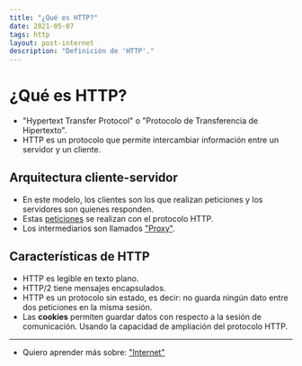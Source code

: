 ```yaml
---
title: "¿Qué es HTTP?"
date: 2021-05-07
tags: http
layout: post-internet
description: "Definición de 'HTTP'."
---
```


# ¿Qué es HTTP?
- "Hypertext Transfer Protocol" o "Protocolo de Transferencia de Hipertexto".
- HTTP es un protocolo que permite intercambiar información entre un servidor y un cliente.

## Arquitectura cliente-servidor
- En este modelo, los clientes son los que realizan peticiones y los servidores son quienes responden.
- Estas [peticiones](que-es-peticion-http) se realizan con el protocolo HTTP.
- Los intermediarios son llamados ["Proxy"](que-es-proxy).

## Características de HTTP
- HTTP es legible en texto plano.
- HTTP/2 tiene mensajes encapsulados.
- HTTP es un protocolo sin estado, es decir: no guarda ningún dato entre dos peticiones en la mísma sesión.
- Las **cookies** permiten guardar datos con respecto a la sesión de comunicación. Usando la capacidad de ampliación del protocolo HTTP.

***

- Quiero aprender más sobre: ["Internet"](../00/internet)
